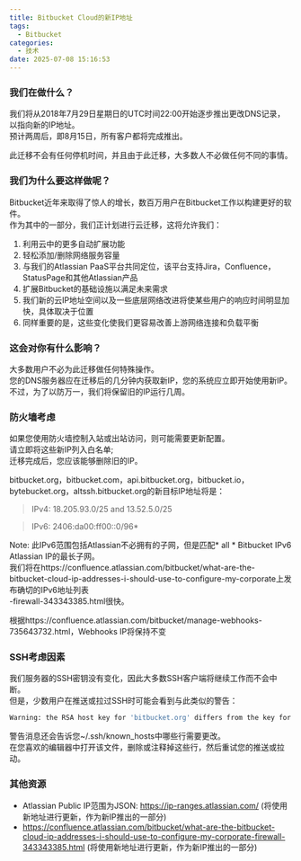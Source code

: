 ```yaml
---
title: Bitbucket Cloud的新IP地址
tags:
  - Bitbucket
categories:
  - 技术
date: 2025-07-08 15:16:53
---
```


### **我们在做什么？**

我们将从2018年7月29日星期日的UTC时间22:00开始逐步推出更改DNS记录，以指向新的IP地址。  
预计两周后，即8月15日，所有客户都将完成推出。

此迁移不会有任何停机时间，并且由于此迁移，大多数人不必做任何不同的事情。

### **我们为什么要这样做呢？**

Bitbucket近年来取得了惊人的增长，数百万用户在Bitbucket工作以构建更好的软件。  
作为其中的一部分，我们正计划进行云迁移，这将允许我们：

1. 利用云中的更多自动扩展功能
2. 轻松添加/删除网络服务容量
3. 与我们的Atlassian PaaS平台共同定位，该平台支持Jira，Confluence，StatusPage和其他Atlassian产品
4. 扩展Bitbucket的基础设施以满足未来需求
5. 我们新的云IP地址空间以及一些底层网络改进将使某些用户的响应时间明显加快，具体取决于位置
6. 同样重要的是，这些变化使我们更容易改善上游网络连接和负载平衡

### **这会对你有什么影响？**

大多数用户不必为此迁移做任何特殊操作。  
您的DNS服务器应在迁移后的几分钟内获取新IP，您的系统应立即开始使用新IP。  
不过，为了以防万一，我们将保留旧的IP运行几周。

### **防火墙考虑**

如果您使用防火墙控制入站或出站访问，则可能需要更新配置。  
请立即将这些新IP列入白名单;  
迁移完成后，您应该能够删除旧的IP。

bitbucket.org，bitbucket.com，api.bitbucket.org，bitbucket.io，bytebucket.org，altssh.bitbucket.org的新目标IP地址将是：

> IPv4: 18.205.93.0/25 and 13.52.5.0/25

> IPv6: 2406:da00:ff00::0/96\*

Note: 此IPv6范围包括Atlassian不必拥有的子网，但是匹配\* all \* Bitbucket IPv6 Atlassian IP的最长子网。  
我们将在https://confluence.atlassian.com/bitbucket/what-are-the-bitbucket-cloud-ip-addresses-i-should-use-to-configure-my-corporate上发布确切的IPv6地址列表  
-firewall-343343385.html很快。

根据https://confluence.atlassian.com/bitbucket/manage-webhooks-735643732.html，Webhooks IP将保持不变

### **SSH考虑因素**

我们服务器的SSH密钥没有变化，因此大多数SSH客户端将继续工作而不会中断。  
但是，少数用户在推送或拉过SSH时可能会看到与此类似的警告：

```bash
Warning: the RSA host key for 'bitbucket.org' differs from the key for the IP address '18.205.93.1'
```

警告消息还会告诉您~/.ssh/known\_hosts中哪些行需要更改。  
在您喜欢的编辑器中打开该文件，删除或注释掉这些行，然后重试您的推送或拉动。

### **其他资源**

* Atlassian Public IP范围为JSON: https://ip-ranges.atlassian.com/ (将使用新地址进行更新，作为新IP推出的一部分)
* https://confluence.atlassian.com/bitbucket/what-are-the-bitbucket-cloud-ip-addresses-i-should-use-to-configure-my-corporate-firewall-343343385.html (将使用新地址进行更新，作为新IP推出的一部分)
